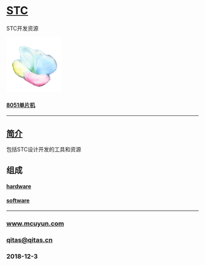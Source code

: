 ﻿# [STC](https://github.com/mcuyun/STC) 

STC开发资源

[![sites](mcuyun/mcuyun.png)](http://www.mcuyun.com)

#### [8051单片机](https://github.com/mcuyun/8051)

---

## [简介](https://github.com/mcuyun/STC/wiki) 


包括STC设计开发的工具和资源



## 组成

#### [hardware](https://github.com/mcuyun/STC/hardware) 

#### [software](https://github.com/mcuyun/STC/software) 

---

###  www.mcuyun.com  
###  qitas@qitas.cn
###  2018-12-3
